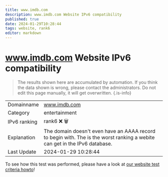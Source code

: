 ```yaml
---
title: www.imdb.com
description: www.imdb.com Website IPv6 compatibility
published: true
date: 2024-01-29T10:28:44
tags: website, rank6
editor: markdown
---
```


# www.imdb.com Website IPv6 compatibility

> The results shown here are accumulated by automation. If you think the data shown is wrong, please contact the administrators. 
> Do not edit this page manually, it will get overwritten.
{.is-info}


|   |   |
| - | - |
| Domainname | www.imdb.com
| Category | entertainment |
| IPv6 ranking | rank6 :x: :wastebasket: |
| Explanation | The domain doesn't even have an AAAA record to begin with. The is the worst ranking a webite can get in the IPv6 database. |
| Last Update | 2024-01-29 10:28:44 |

To see how this test was performed, please have a look at [our website test criteria howto](/howto/testcriteria/website)!

